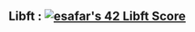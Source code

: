 ## Libft : [![esafar's 42 Libft Score](https://badge42.vercel.app/api/v2/cl6l739qg00490gialxmtgsrk/project/2177512)](https://github.com/JaeSeoKim/badge42)
